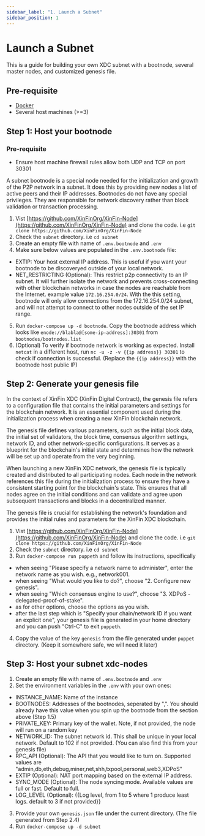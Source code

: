 ```yaml
---
sidebar_label: "1. Launch a Subnet"
sidebar_position: 1
---
```


# Launch a Subnet

This is a guide for building your own XDC subnet with a bootnode, several master nodes, and customized genesis file.

## Pre-requisite
- [Docker](https://docs.docker.com/get-docker/)
- Several host machines (>=3)

## Step 1: Host your bootnode
### Pre-requisite
- Ensure host machine firewall rules allow both UDP and TCP on port 30301

A subnet bootnode is a special node needed for the initialization and growth of the P2P network in a subnet. It does this by providing new nodes a list of active peers and their IP addresses. Bootnodes do not have any special privileges. They are responsible for network discovery rather than block validation or transaction processing.

1. Vist [https://github.com/XinFinOrg/XinFin-Node](https://github.com/XinFinOrg/XinFin-Node) and clone the code. i.e `git clone https://github.com/XinFinOrg/XinFin-Node`
2. Check the `subnet` directory. i.e `cd subnet`
3. Create an empty file with name of `.env.bootnode` and `.env`
4. Make sure below values are populated in the `.env.bootnode` file:
  - EXTIP: Your host external IP address. This is useful if you want your bootnode to be discoveryed outside of your local network.
  - NET_RESTRICTING (Optional): This restrict p2p connectivity to an IP subnet. It will further isolate the network and prevents cross-connecting with other blockchain networks in case the nodes are reachable from the Internet. example value `172.16.254.0/24`. With the this setting, bootnode will only allow connections from the 172.16.254.0/24 subnet, and will not attempt to connect to other nodes outside of the set IP range.
5. Run `docker-compose up -d bootnode`. Copy the bootnode address which looks like `enode://blabla@[some-ip-address]:30301` from `bootnodes/bootnodes.list`
6. (Optional) To verify if bootnode network is working as expected. Install `netcat` in a different host, run `nc -u -z -v {{ip address}} 30301` to check if connection is successful. (Replace the `{{ip address}}` with the bootnode host public IP)

## Step 2: Generate your genesis file
In the context of XinFin XDC (XinFin Digital Contract), the genesis file refers to a configuration file that contains the initial parameters and settings for the blockchain network. It is an essential component used during the initialization process when creating a new XinFin blockchain network.

The genesis file defines various parameters, such as the initial block data, the initial set of validators, the block time, consensus algorithm settings, network ID, and other network-specific configurations. It serves as a blueprint for the blockchain's initial state and determines how the network will be set up and operate from the very beginning.

When launching a new XinFin XDC network, the genesis file is typically created and distributed to all participating nodes. Each node in the network references this file during the initialization process to ensure they have a consistent starting point for the blockchain's state. This ensures that all nodes agree on the initial conditions and can validate and agree upon subsequent transactions and blocks in a decentralized manner.

The genesis file is crucial for establishing the network's foundation and provides the initial rules and parameters for the XinFin XDC blockchain.

1. Vist [https://github.com/XinFinOrg/XinFin-Node](https://github.com/XinFinOrg/XinFin-Node) and clone the code. i.e `git clone https://github.com/XinFinOrg/XinFin-Node`
2. Check the `subnet` directory. i.e `cd subnet`
3. Run `docker-compose run puppeth` and follow its instructions, specifically
  - when seeing "Please specify a network name to administer", enter the network name as you wish. e.g., network001.
  - when seeing "What would you like to do?", choose "2. Configure new genesis".
  - when seeing "Which consensus engine to use?", choose "3. XDPoS - delegated-proof-of-stake".
  - as for other options, choose the options as you wish.
  - after the last step which is "Specify your chain/network ID if you want an explicit one", your genesis file is generated in your home directory and you can push "Ctrl-C" to exit `puppeth`.
4. Copy the value of the key `genesis` from the file generated under `puppet` directory. (Keep it somewhere safe, we will need it later)

## Step 3: Host your subnet xdc-nodes
1. Create an empty file with name of `.env.bootnode` and `.env`
2. Set the environment variables in the `.env` with your own ones:
  - INSTANCE_NAME: Name of the instance
  - BOOTNODES: Addresses of the bootnodes, seperated by ",". You should already have this value when you spin up the bootnode from the section above (Step 1.5)
  - PRIVATE_KEY: Primary key of the wallet. Note, if not provided, the node will run on a random key
  - NETWORK_ID: The subnet network id. This shall be unique in your local network. Default to 102 if not provided. (You can also find this from your genesis file)
  - RPC_API (Optional): The API that you would like to turn on. Supported values are "admin,db,eth,debug,miner,net,shh,txpool,personal,web3,XDPoS"
  - EXTIP (Optional): NAT port mapping based on the external IP address.
  - SYNC_MODE (Optional): The node syncing mode. Available values are full or fast. Default to full.
  - LOG_LEVEL (Optional): {{Log level, from 1 to 5 where 1 produce least logs. default to 3 if not provided}}
3. Provide your own `genesis.json` file under the current directory. (The file generated from Step 2.4)
4. Run `docker-compose up -d subnet`

